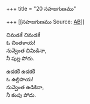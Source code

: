 +++
title = "20 సహజగుణము"

+++
[[సహజగుణము	Source: [AB](https://andhrabharati.com/strI_bAla/bAlabhASha/sahajaguNamu.html)]]

  
చిమడకే చిమడకే  
ఓ చింతకాయ!  
నువ్వెంత చిమిడినా,  
నీ పుల్ల పోదు.  
  
ఉడకకే ఉడకకే  
ఓ ఉల్లిపాయ!  
నువ్వెంత ఉడికినా,  
నీ కంపు పోదు.  

